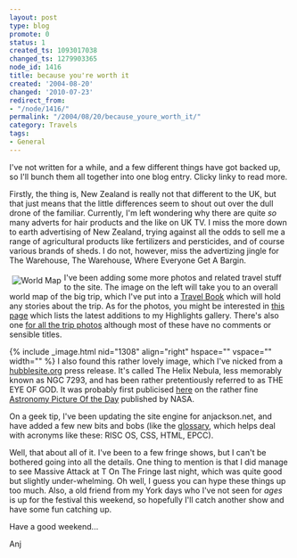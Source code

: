 ```yaml
---
layout: post
type: blog
promote: 0
status: 1
created_ts: 1093017038
changed_ts: 1279903365
node_id: 1416
title: because you're worth it
created: '2004-08-20'
changed: '2010-07-23'
redirect_from:
- "/node/1416/"
permalink: "/2004/08/20/because_youre_worth_it/"
category: Travels
tags:
- General
---
```

I've not written for a while, and a few different things have got backed up, so I'll bunch them all together into one blog entry.  Clicky linky to read more.
<!--break-->
Firstly, the thing is, New Zealand is really not that different to the UK, but that just means that the little differences seem to shout out over the dull drone of the familiar.  Currently, I'm left wondering why there are quite _so_ many adverts for hair products and the like on UK TV.  I miss the more down to earth advertising of New Zealand, trying against all the odds to sell me a range of agricultural products like fertilizers and persticides, and of course various brands of sheds.  I do not, however, miss the advertizing jingle for The Warehouse, The Warehouse, Where Everyone Get A Bargin.

<a href="/book/view/1301"><img src="/sites/anjackson.net/files/images/worldmap_s-1300.thumbnail.png" alt="World Map" border="0" align="left" style="margin: 5px"/></a>
I've been adding some more photos and related travel stuff to the site.  The image on the left will take you to an overall world map of the big trip, which I've put into a <a href="/book/travels">Travel Book</a> which will hold any stories about the trip.  As for the photos, you might be interested in [this page](http://anjackson.net/taxonomy/view/or/28) which lists the latest additions to my Highlights gallery.  There's also one [for all the trip photos](http://anjackson.net/taxonomy/view/or/29) although most of these have no comments or sensible titles.

{% include _image.html nid="1308" align="right" hspace="" vspace="" width="" %} I also found this rather lovely image, which I've nicked from a [hubblesite.org](http://www.hubblesite.org) press release.  It's called The Helix Nebula, less memorably known as NGC 7293, and has been rather pretentiously referred to as THE EYE OF GOD.  It was probably first publicised [here](http://antwrp.gsfc.nasa.gov/apod/ap030510.html) on the rather fine [Astronomy Picture Of the Day](http://antwrp.gsfc.nasa.gov/apod/) published by NASA.

On a geek tip, I've been updating the site engine for anjackson.net, and have added a few new bits and bobs (like the <a href="/glossary">glossary</a>, which helps deal with acronyms like these: RISC OS, CSS, HTML, EPCC).

Well, that about all of it.  I've been to a few fringe shows, but I can't be bothered going into all the details.  One thing to mention is that I did manage to see Massive Attack at T On The Fringe last night, which was quite good but slightly under-whelming.  Oh well, I guess you can hype these things up too much.  Also, a old friend from my York days who I've not seen for _ages_ is up for the festival this weekend, so hopefully I'll catch another show and have some fun catching up.

Have a good weekend...

Anj
